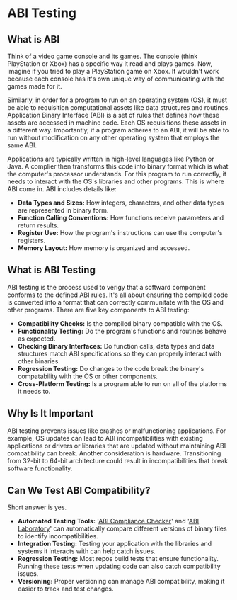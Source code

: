 # ABI Testing

## What is ABI
Think of a video game console and its games. The console (think PlayStation or Xbox) has a specific way it read and plays games. Now, imagine if you tried to play a PlayStation game on Xbox. It wouldn't work because each console has it's own unique way of communicating with the games made for it. 

Similarly, in order for a program to run on an operating system (OS), it must be able to requisition computational assets like data structures and routines. Application Binary Interface (ABI) is a set of rules that defines how these assets are accessed in machine code. Each OS requisitions these assets in a different way. Importantly, if a program adheres to an ABI, it will be able to run without modification on any other operating system that employs the same ABI. 

Applications are typically written in high-level languages like Python or Java. A complier then transforms this code into binary format which is what the computer's processor understands. For this program to run correctly, it needs to interact with the OS's libraries and other programs. This is where ABI come in. ABI includes details like:

- **Data Types and Sizes:** How integers, characters, and other data types are represented in binary form.
- **Function Calling Conventions:** How functions receive parameters and return results.
- **Register Use:** How the program's instructions can use the computer's registers.
- **Memory Layout:** How memory is organized and accessed.

## What is ABI Testing
ABI testing is the process used to verigy that a softward component conforms to the defined ABI rules. It's all about ensuring the compiled code is converted into a format that can correctly communitate with the OS and other programs. There are five key components to ABI testing:

- **Compatibility Checks:** Is the compiled binary compatible with the OS. 
- **Functionality Testing:** Do the program's functions and routines behave as expected. 
- **Checking Binary Interfaces:** Do function calls, data types and data structures match ABI specifications so they can properly interact with other binaries.
- **Regression Testing:** Do changes to the code break the binary's compatability with the OS or other components.
- **Cross-Platform Testing:** Is a program able to run on all of the platforms it needs to.

## Why Is It Important
ABI testing prevents issues like crashes or malfunctioning applications. For example, OS updates can lead to ABI incompatibilities with existing applications or drivers or libraries that are updated without maintaining ABI compatibility can break. Another consideration is hardware. Transitioning from 32-bit to 64-bit architecture could result in incompatibilities that break software functionality.

## Can We Test ABI Compatibility?
Short answer is yes.

- **Automated Testing Tools:** '[ABI Compliance Checker](https://lvc.github.io/abi-compliance-checker/)' and '[ABI Laboratory](https://abi-laboratory.pro/)' can automatically compare different versions of binary files to identify incompatibilities. 
- **Integration Testing:** Testing your application with the libraries and systems it interacts with can help catch issues.
- **Regression Testing:** Most repos build tests that ensure functionality. Running these tests when updating code can also catch compatibility issues.
- **Versioning:** Proper versioning can manage ABI compatibility, making it easier to track and test changes.